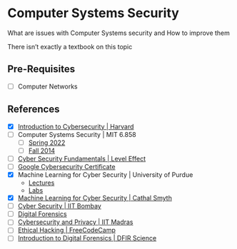# Computer Systems Security

What are issues with Computer Systems security and How to improve them

There isn’t exactly a textbook on this topic

## Pre-Requisites
- [ ] Computer Networks

## References

- [x] [Introduction to Cybersecurity | Harvard](https://www.youtube.com/playlist?list=PLhQjrBD2T383Cqo5I1oRrbC1EKRAKGKUE)
- [ ] Computer Systems Security | MIT 6.858
  - [ ] [Spring 2022](https://www.youtube.com/playlist?list=PLA6Ht2dJt3SLdj0t--M5EjjpmDU5gLrYD)
  - [ ] [Fall 2014](https://www.youtube.com/playlist?list=PLUl4u3cNGP62K2DjQLRxDNRi0z2IRWnNh)
- [ ] [Cyber Security Fundamentals | Level Effect](https://www.youtube.com/@leveleffect/playlists) 
- [ ] [Google Cybersecurity Certificate](https://www.youtube.com/playlist?list=PLTZYG7bZ1u6ocTMdhDwwmfjaNv134KcWn)
- [x] Machine Learning for Cyber Security | University of Purdue
  - [Lectures](https://www.youtube.com/playlist?list=PL74sw1ohGx7GHqDHCkXZeqMQBVUTMrVLE)
  - [Labs](https://www.youtube.com/playlist?list=PL74sw1ohGx7FE-DI18bOfi2X61zRE-wMd)
- [x] [Machine Learning for Cyber Security | Cathal Smyth](https://www.youtube.com/playlist?list=PLB1nTQo4_y6sUyU__B1707I2d6Sj4IS_i)
- [ ] [Cyber Security | IIT Bombay](https://www.youtube.com/playlist?list=PL_uaeekrhGzJlB8XQBxU3z__hDwT95xlk)
- [ ] [Digital Forensics](https://www.youtube.com/playlist?list=PLJu2iQtpGvv-2LtysuTTka7dHt9GKUbxD)
- [ ] [Cybersecurity and Privacy | IIT Madras](https://www.youtube.com/playlist?list=PLyqSpQzTE6M-jkJEzbS5oHJUp2GWPsq6e)
- [ ] [Ethical Hacking | FreeCodeCamp](https://youtu.be/3Kq1MIfTWCE)
- [ ] [Introduction to Digital Forensics | DFIR Science](https://www.youtube.com/playlist?list=PLJu2iQtpGvv-2LtysuTTka7dHt9GKUbxD)